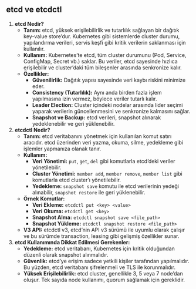 ## etcd ve etcdctl

1. **etcd Nedir?**
    - **Tanım:** etcd, yüksek erişilebilirlik ve tutarlılık sağlayan bir dağıtık key-value store’dur. Kubernetes gibi sistemlerde cluster durumu, yapılandırma verileri, servis keşfi gibi kritik verilerin saklanması için kullanılır.
    - **Kullanım:** Kubernetes’te etcd, tüm cluster durumunu (Pod, Service, ConfigMap, Secret vb.) saklar. Bu veriler, etcd sayesinde hızlıca erişilebilir ve cluster’daki tüm bileşenler arasında senkronize kalır.
    - **Özellikler:**
        - **Güvenilirlik:** Dağıtık yapısı sayesinde veri kaybı riskini minimize eder.
        - **Consistency (Tutarlılık):** Aynı anda birden fazla işlem yapılmasına izin vermez, böylece veriler tutarlı kalır.
        - **Leader Election:** Cluster içindeki nodelar arasında lider seçimi yaparak verilerin güncellenmesini ve senkronize kalmasını sağlar.
        - **Snapshot ve Backup:** etcd verileri, snapshot alınarak yedeklenebilir ve geri yüklenebilir.
2. **etcdctl Nedir?**
    - **Tanım:** etcd veritabanını yönetmek için kullanılan komut satırı aracıdır. etcd üzerinden veri yazma, okuma, silme, yedekleme gibi işlemler yapmanıza olanak tanır.
    - **Kullanım:**
        - **Veri Yönetimi:** `put`, `get`, `del` gibi komutlarla etcd’deki veriler yönetilebilir.
        - **Cluster Yönetimi:** `member add`, `member remove`, `member list` gibi komutlarla etcd cluster’ı yönetilebilir.
        - **Yedekleme:** `snapshot save` komutu ile etcd verilerinin yedeği alınabilir, `snapshot restore` ile geri yüklenebilir.
    - **Örnek Komutlar:**
        - **Veri Ekleme:** `etcdctl put <key> <value>`
        - **Veri Okuma:** `etcdctl get <key>`
        - **Snapshot Alma:** `etcdctl snapshot save <file_path>`
        - **Snapshot Yükleme:** `etcdctl snapshot restore <file_path>`
    - **V3 API:** etcdctl v3, etcd’nin API v3 sürümü ile uyumlu olarak çalışır ve bu sürümde transaction, leasing gibi gelişmiş özellikler sunar.
3. **etcd Kullanımında Dikkat Edilmesi Gerekenler:**
    - **Yedekleme:** etcd veritabanı, Kubernetes için kritik olduğundan düzenli olarak snapshot alınmalıdır.
    - **Güvenlik:** etcd’ye erişim sadece yetkili kişiler tarafından yapılmalıdır. Bu yüzden, etcd veritabanı şifrelenmeli ve TLS ile korunmalıdır.
    - **Yüksek Erişilebilirlik:** etcd cluster, genellikle 3, 5 veya 7 node’dan oluşur. Tek sayıda node kullanımı, quorum sağlamak için gereklidir.
